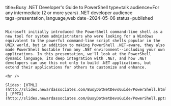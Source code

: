 title=Busy .NET Developer's Guide to PowerShell
type=talk
audience=For any intermediate (2 or more years) .NET developer audience
tags=presentation, language,web
date=2024-05-06
status=published
~~~~~~

Microsoft initially introduced the PowerShell command-line shell as a new tool for system administrators who were looking for a Windows equivalent to the powerful command-line script shells popular in the UNIX world, but in addition to making PowerShell .NET-aware, they also made PowerShell hostable from any .NET environment--including your own applications. In this presentation, we'll look at the PowerShell dynamic language, its deep integration with .NET, and how .NET developers can use this not only to build .NET applications, but extend their applications for others to customize and enhance.
    
<hr />

Slides: [HTML](http://slides.newardassociates.com/BusyDotNetDevsGuide/PowerShell.html) | [PPTX](http://slides.newardassociates.com/BusyDotNetDevsGuide/PowerShell.pptx)
